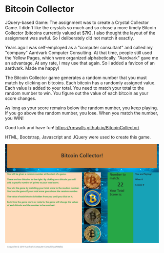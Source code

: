 # Bitcoin Collector
JQuery-based Game: 
The assignment was to create a Crystal Collector Game. I didn't like the crystals so much and so chose a more timely Bitcoin Collector (bitcoins currently valued at $7K). I also thought the layout of the assignment was awful. So I deliberately did not match it exactly. 

Years ago I was self-employed as a "computer consultant" and called my "company" Aardvark Computer Consulting. At that time, people still used the Yellow Pages, which were organized alphabetically. "Aardvark" gave me an advantage. At any rate, I may use that again. So I added a favicon of an aardvark. Made me happy!

The Bitcoin Collector game generates a random number that you must match by clicking on bitcoins. Each bitcoin has a randomly assigned value. Each value is added to your total. You need to match your total to the random number to win. You figure out the value of each bitcoin as your score changes.

As long as your score remains below the random number, you keep playing. If you go above the random number, you lose. When you match the number, you WIN!

Good luck and have fun! https://rmwalls.github.io/BitcoinCollector/

HTML, Bootstrap, Javascript and JQuery were used to create this game.

<img src="/assets/images/bitcoin_screen1.jpg" alt="application screen shot">
